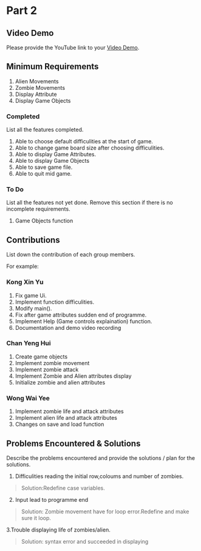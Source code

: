# Part 2

## Video Demo

Please provide the YouTube link to your [Video Demo](https://youtu.be/h6MXmUfKmPs).

## Minimum Requirements

1. Alien Movements
2. Zombie Movements
3. Display Attribute
4. Display Game Objects

### Completed

List all the features completed.

1. Able to choose default difficulities at the start of game.
2. Able to change game board size after choosing difficulities.
3. Able to display Game Attributes.
4. Able to display Game Objects
5. Able to save game file.
6. Able to quit mid game.

### To Do

List all the features not yet done. Remove this section if there is no incomplete requirements.

1. Game Objects function

## Contributions

List down the contribution of each group members.

For example:

### Kong Xin Yu

1. Fix game Ui.
2. Implement function difficulities.
3. Modify main().
4. Fix after game attributes sudden end of programme.
5. Implement Help (Game controls explaination) function.
6. Documentation and demo video recording


### Chan Yeng Hui

1. Create game objects
2. Implement zombie movement 
3. Implement zombie attack
4. Implement Zombie and Alien attributes display
5. Initialize zombie and alien attributes 


### Wong Wai Yee

1. Implement zombie life and attack attributes 
2. Implement alien life and attack attributes
3. Changes on save and load function

## Problems Encountered & Solutions

Describe the problems encountered and provide the solutions / plan for the solutions.

1. Difficulities reading the initial row,coloums and number of zombies.
> Solution:Redefine case variables.

2. Input lead to programme end
> Solution: Zombie movement have for loop error.Redefine and make sure it loop.

3.Trouble displaying life of zombies/alien.
> Solution: syntax error and succeeded in displaying

